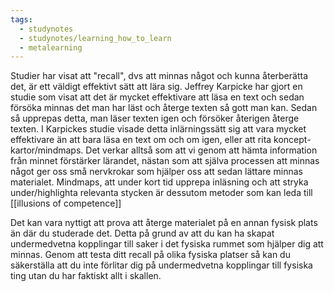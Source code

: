 ```yaml
---
tags:
  - studynotes
  - studynotes/learning_how_to_learn
  - metalearning
---
```


Studier har visat att "recall", dvs att minnas något och kunna återberätta det,
är ett väldigt effektivt sätt att lära sig. Jeffrey Karpicke har gjort en studie
som visat att det är mycket effektivare att läsa en text och sedan försöka
minnas det man har läst och återge texten så gott man kan. Sedan så upprepas
detta, man läser texten igen och försöker återigen återge texten. I Karpickes
studie visade detta inlärningssätt sig att vara mycket effektivare än att bara
läsa en text om och om igen, eller att rita koncept-kartor/mindmaps. Det verkar
alltså som att vi genom att hämta information från minnet förstärker lärandet,
nästan som att själva processen att minnas något ger oss små nervkrokar som
hjälper oss att sedan lättare minnas materialet. Mindmaps, att under kort tid
upprepa inläsning och att stryka under/highlighta relevanta stycken är dessutom metoder som kan leda till [[illusions of competence]]

Det kan vara nyttigt att prova att återge materialet på en annan fysisk plats än
där du studerade det. Detta på grund av att du kan ha skapat undermedvetna
kopplingar till saker i det fysiska rummet som hjälper dig att minnas. Genom att
testa ditt recall på olika fysiska platser så kan du säkerställa att du inte förlitar dig på undermedvetna kopplingar till fysiska ting utan du har faktiskt allt i skallen.